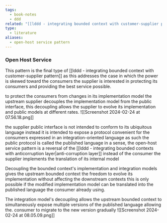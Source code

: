 ```yaml
---
tags:
  - book-notes
  - ddd
related: "[[lddd - integrating bounded context with customer-supplier pattern]]"
type:
  - literature
aliases:
  - open-host service pattern
---
```

### Open Host Service 
This pattern is the final type of [[lddd - integrating bounded context with customer-supplier pattern]] as this addresses the case in which the power is skewed toward the consumers the supplier is interested in protecting its consumers and providing the best service possible. 

to protect the consumers from changes in its implementation model the upstream supplier decouples the implementation model from the public interface, this decoupling allows the supplier to evolve its implementation and public models at different rates. 
![[Screenshot 2024-02-24 at 07.56.18.png]]

the supplier public interface is not intended to conform to its ubiquitous language instead it is intended to expose a protocol convenient for the consumers expressed in an integration-oriented language as such the public protocol is called the published language
in a sense, the open-host service pattern is a reversal of the [[lddd - integrating bounded contexts with anticorruption layer|anti-corruption layer]] instead of the consumer the supplier implements the translation of its internal model

Decoupling the bounded context's implementation and integration models gives the upstream bounded context the freedom to evolve its implementation without affecting the downstream contexts this is only possible if the modified implementation model can be translated into the published language the consumer already using. 

The integration model's decoupling allows the upstream bounded context to simultaneously expose multiple versions of the published language allowing the. consumer to migrate to the new version gradually 
![[Screenshot 2024-02-24 at 08.05.09.png]]
